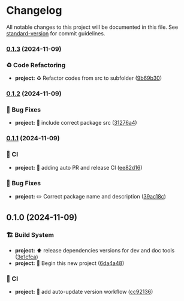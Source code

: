# Changelog

All notable changes to this project will be documented in this file. See [standard-version](https://github.com/conventional-changelog/standard-version) for commit guidelines.

### [0.1.3](https://github.com/SongshGeo/multi-ruptures/compare/v0.1.2...v0.1.3) (2024-11-09)


### ♻️ Code Refactoring

* **project:** :recycle: Refactor codes from src to subfolder ([9b69b30](https://github.com/SongshGeo/multi-ruptures/commit/9b69b307fd60e2517f5b5efc96ed3d4bbf662afc))

### [0.1.2](https://github.com/SongshGeo/multi-ruptures/compare/v0.1.1...v0.1.2) (2024-11-09)


### 🐛 Bug Fixes

* **project:** :green_heart: include correct package src ([31276a4](https://github.com/SongshGeo/multi-ruptures/commit/31276a41888b2a2c08445dd0eddbe34d0a88e854))

### [0.1.1](https://github.com/SongshGeo/multi-ruptures/compare/v0.1.0...v0.1.1) (2024-11-09)


### 👷 CI

* **project:** :construction_worker: adding auto PR and release CI ([ee82d16](https://github.com/SongshGeo/multi-ruptures/commit/ee82d16a0e91fbfa955bfa7a1281e1209bdf25b8))


### 🐛 Bug Fixes

* **project:** :pencil2: Correct package name and description ([39ac18c](https://github.com/SongshGeo/multi-ruptures/commit/39ac18cec3a8bc1039619ac1ddd5142350da6b36))

## 0.1.0 (2024-11-09)


### 🏗️ Build System

* **project:** :arrow_up: release dependencies versions for dev and doc tools ([3e1cfca](https://github.com/SongshGeo/multi-ruptures/commit/3e1cfca16fe5b4ffc3401b10f0dc612a9e0520dc))
* **project:** :tada: Begin this new project ([6da4a48](https://github.com/SongshGeo/multi-ruptures/commit/6da4a48bbd24d30be3bbf47a907ebe4fa67443e4))


### 👷 CI

* **project:** :construction_worker: add auto-update version workflow ([cc92136](https://github.com/SongshGeo/multi-ruptures/commit/cc921369d248a81e28e66e946760455640f1984b))
